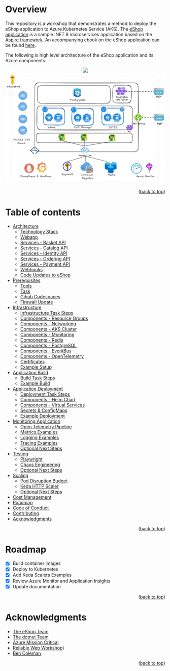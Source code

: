 Overview
=================
This repository is a workshop that demonstrates a method to deploy the eShop application to Azure Kubernetes Service (AKS). The [eShop application](https://github.com/dotnet/eshop) is a sample .NET 8 microservices application based on the [Aspire framework](https://learn.microsoft.com/en-us/dotnet/aspire/get-started/aspire-overview). An accompanying ebook on the eShop application can be found [here](https://learn.microsoft.com/en-us/dotnet/architecture/cloud-native/introduce-eshoponcontainers-reference-app).

The following is high level architecture of the eShop application and its Azure components. 
<p style="text-align:center;">
    <img src=".assets/eshop_architecture.png" width="1024px" />
    <img src=".assets/eshop.png" width="1024px" />
</p>

<p align="right">(<a href="#overview">back to top</a>)</p>

Table of contents
=================
<!--ts-->
* [Architecture](./docs/architecture.md#architecture)
    * [Technology Stack](./docs/architecture.md#technology-stack)
    * [Webapp](./docs/architecture.md#webapp)
    * [Services - Basket API](./docs/architecture.md#basket-api)
    * [Services - Catalog API](./docs/architecture.md#catalog-api)
    * [Services - Identity API](./docs/architecture.md#identity-api)
    * [Services - Ordering API](./docs/architecture.md#ordering-api)
    * [Services - Payment API](./docs/architecture.md#payment-api)
    * [Webhooks](./docs/architecture.md#webhooks)
    * [Code Updates to eShop](./docs/code.md)
* [Prerequisites](./docs/prerequisites.md)
    * [Tools](./docs/prerequisites.md#tools)
    * [Task](./docs/prerequisites.md#task)
    * [Gihub Codespaces](./docs/prerequisites.md#github-codespaces)
    * [Firewall Update](./docs/prerequisites.md#firewall)
* [Infrastructure](./docs/infrastructure.md)
    * [Infrastructure Task Steps](./docs/build.md#steps)
    * [Components - Resource Groups](./docs/infrastructure.md#resource-groups)
    * [Components - Networking](./docs/infrastructure.md#networking)
    * [Components - AKS Cluster](./docs/infrastructure.md#aks-cluster-components)
    * [Components - Monitoring](./docs/infrastructure.md#monitoring)
    * [Components - Redis](./docs/infrastructure.md#redis)
    * [Components - PostgreSQL](./docs/infrastructure.md#postgresql)
    * [Components - EventBus](./docs/infrastructure.md#eventbus)
    * [Components - OpenTelemetry](./docs/infrastructure.md#open-telemetry)
    * [Certificates](./docs/certificates.md)
    * [Example Setup](./docs/build.md#example-setup)
* [Application Build](./docs/build.md)
    * [Build Task Steps](./docs/build.md#steps)
    * [Example Build](./docs/build.md#example-build)
* [Application Deployment](./docs/deployment.md)
    * [Deployment Task Steps](./docs/deployment.md#steps)
    * [Components - Helm Chart](./docs/deployment.md#helm-chart)
    * [Components - Virtual Services](./docs/deployment.md#virtual-services)    
    * [Secrets & ConfigMaps](./docs/deployment.md#secrets--configmaps)
    * [Example Deployment](./docs/build.md#example-deployment)
* [Monitoring Application](./docs/monitoring.md)
    * [Open Telemetry Pipeline](./docs/monitoring.md#open-telemetry-pipeline)    
    * [Metrics Examples](./docs/monitoring.md#example-metrics---grafana-dashboards-and-prometheus-queries)
    * [Logging Examples](./docs/monitoring.md#example-application-logs---application-insights)
    * [Tracing Examples](./docs/monitoring.md#example-distributive-traces---application-insights)
    * [Optional Next Steps](./docs/monitoring.md#optional-next-steps)
* [Testing](./docs/testing.md)
    * [Playwright](./docs/testing.md#playwright)
    * [Chaos Engineering](./docs/testing.md#chaos-engineering) 
    * [Optional Next Steps](./docs/testing.md#optional-next-steps)
* [Scaling](./docs/scaling.md)
    * [Pod Disruption Budget](./docs/scaling.md#pod-disruption-budget)
    * [Keda HTTP Scaler](./docs/scaling.md#keda-http-scaler)
    * [Optional Next Steps](./docs/scaling.md#optional-next-steps)
* [Cost Management](./docs/cost-management.md)
* [Roadmap](#Roadmap)
* [Code of Conduct](./CODE_OF_CONDUCT.md)
* [Contributing](./CONTRIBUTING.md)
* [Acknowledgments](#Acknowledgments)
<!--te-->
<p align="right">(<a href="#overview">back to top</a>)</p>

Roadmap
============
- [x] Build container images
- [x] Deploy to Kubernetes
- [x] Add Keda Scalers Examples
- [x] Review Azure Monitor and Application Insights
- [x] Update documentation
<p align="right">(<a href="#overview">back to top</a>)</p>

Acknowledgments
============
* [The eShop Team](https://github.com/dotnet/eshop)
* [The dotnet Team](https://github.com/dotnet)
* [Azure Mission Critical](https://github.com/Azure/Mission-Critical-Connected)
* [Reliable Web Workshop](https://github.com/Azure/reliable-web-app-pattern-dotnet-workshop))
* [Ben Coleman](https://github.com/benc-uk/kube-workshop)


<p align="right">(<a href="#overview">back to top</a>)</p>
